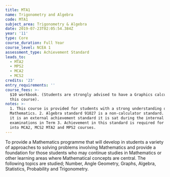 ```yaml
---
title: MTA1
name: Trigonometry and Algebra
code: MTA1
subject_area: Trigonometry & Algebra
date: 2019-07-23T02:05:54.384Z
year: '11'
type: Core
course_duration: Full Year
course_level: NCEA 1
assessment_type: Achievement Standard
leads_to:
  - MTA2
  - MPS2
  - MCA2
  - MCS2
credits: '23'
entry_requirements: ''
course_fees: >-
  $10 workbook. (Students are strongly advised to have a Graphics calculator for
  this course).
notes: >-
  1. This course is provided for students with a strong understanding of
  Mathematics. 2. Algebra standard 91027 is a non-calculator standard. Although
  it is an external achievement standard it is sat during the internal school
  examinations in Term 3. Achievement in this standard is required for entry
  into MCA2, MCS2 MTA2 and MPS2 courses.
---
```

To provide a Mathematics programme that will develop in students a variety of approaches to solving problems involving Mathematics and provide a foundation for those students who may continue studies in Mathematics or other learning areas where Mathematical concepts are central. The following topics are studied; Number, Angle Geometry, Graphs, Algebra, Statistics, Probability and Trigonometry.
